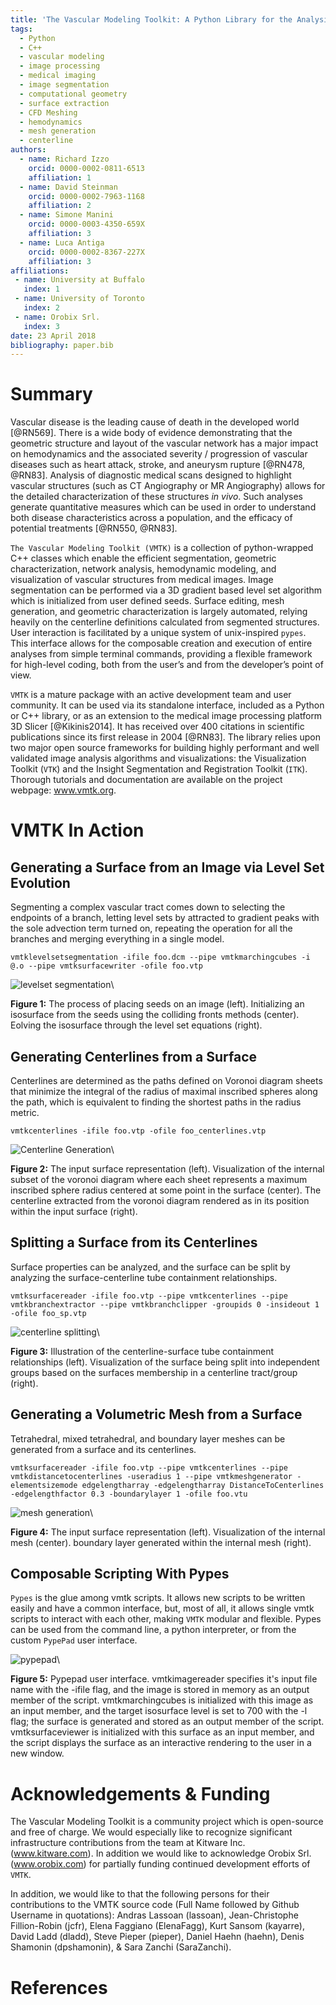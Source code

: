 ```yaml
---
title: 'The Vascular Modeling Toolkit: A Python Library for the Analysis of Tubular Structures in Medical Images'
tags:
  - Python
  - C++
  - vascular modeling
  - image processing
  - medical imaging
  - image segmentation
  - computational geometry
  - surface extraction
  - CFD Meshing
  - hemodynamics
  - mesh generation
  - centerline
authors:
  - name: Richard Izzo
    orcid: 0000-0002-0811-6513
    affiliation: 1
  - name: David Steinman
    orcid: 0000-0002-7963-1168
    affiliation: 2
  - name: Simone Manini
    orcid: 0000-0003-4350-659X
    affiliation: 3
  - name: Luca Antiga
    orcid: 0000-0002-8367-227X
    affiliation: 3
affiliations:
 - name: University at Buffalo
   index: 1
 - name: University of Toronto
   index: 2
 - name: Orobix Srl. 
   index: 3
date: 23 April 2018
bibliography: paper.bib
---
```


# Summary

Vascular disease is the leading cause of death in the developed world [@RN569].
There is a wide body of evidence demonstrating that the geometric structure and
layout of the vascular network has a major impact on hemodynamics and the
associated severity / progression of vascular diseases such as heart attack,
stroke, and aneurysm rupture [@RN478, @RN83].  Analysis of diagnostic medical
scans designed to highlight vascular structures (such as CT Angiography or MR
Angiography) allows for the detailed characterization of these structures *in
vivo*.  Such analyses generate quantitative measures which can be used in order
to understand both disease characteristics across a population, and the
efficacy of potential treatments [@RN550, @RN83].

``The Vascular Modeling Toolkit (VMTK)`` is a collection of python-wrapped C++
classes which enable the efficient segmentation, geometric characterization,
network analysis, hemodynamic modeling, and visualization of vascular
structures from medical images.  Image segmentation can be performed via a 3D
gradient based level set algorithm which is initialized from user defined
seeds. Surface editing, mesh generation, and geometric characterization is
largely automated, relying heavily on the centerline definitions calculated
from segmented structures.  User interaction is facilitated by a unique system
of unix-inspired ``pypes``.  This interface allows for the composable creation
and execution of entire analyses from simple terminal commands, providing a
flexible framework for high-level coding, both from the user’s and from the
developer’s point of view.

``VMTK`` is a mature package with an active development team and user
community.  It can be used via its standalone interface, included as a Python
or C++ library, or as an extension to the medical image processing platform 3D
Slicer [@Kikinis2014].  It has received over 400 citations in scientific
publications since its first release in 2004 [@RN83]. The library relies upon
two major open source frameworks for building highly performant and well
validated image analysis algorithms and visualizations: the Visualization
Toolkit (``VTK``) and the Insight Segmentation and Registration Toolkit
(``ITK``).  Thorough tutorials and documentation are available on the project
webpage: www.vmtk.org.

# VMTK In Action

## Generating a Surface from an Image via Level Set Evolution

Segmenting a complex vascular tract comes down to selecting the endpoints of a
branch, letting level sets by attracted to gradient peaks with the sole
advection term turned on, repeating the operation for all the branches and
merging everything in a single model.

``vmtklevelsetsegmentation -ifile foo.dcm --pipe vmtkmarchingcubes -i @.o
--pipe vmtksurfacewriter -ofile foo.vtp``

![levelset segmentation](levelset.png)\

**Figure 1:** The process of placing seeds on an image (left). Initializing an isosurface from the seeds using the colliding fronts methods (center). Eolving the isosurface through the level set equations (right).

## Generating Centerlines from a Surface

Centerlines are determined as the paths defined on Voronoi diagram sheets that
minimize the integral of the radius of maximal inscribed spheres along the
path, which is equivalent to finding the shortest paths in the radius metric.

``vmtkcenterlines -ifile foo.vtp -ofile foo_centerlines.vtp``

![Centerline Generation](centerlines.png)\

**Figure 2:** The input surface representation (left). Visualization of the internal subset of the voronoi diagram where each sheet represents a maximum inscribed sphere radius centered at some point in the surface (center). The centerline extracted from the voronoi diagram rendered as in its position within the input surface (right).

## Splitting a Surface from its Centerlines

Surface properties can be analyzed, and the surface can be split by analyzing
the surface-centerline tube containment relationships.

``vmtksurfacereader -ifile foo.vtp --pipe vmtkcenterlines --pipe
vmtkbranchextractor --pipe vmtkbranchclipper -groupids 0 -insideout 1 -ofile
foo_sp.vtp``

![centerline splitting](splitting.png)\

**Figure 3:** Illustration of the centerline-surface tube containment relationships (left). Visualization of the surface being split into independent groups based on the surfaces membership in a centerline tract/group (right).

## Generating a Volumetric Mesh from a Surface

Tetrahedral, mixed tetrahedral, and boundary layer meshes can be generated from
a surface and its centerlines.

``vmtksurfacereader -ifile foo.vtp --pipe vmtkcenterlines --pipe
vmtkdistancetocenterlines -useradius 1 --pipe vmtkmeshgenerator
-elementsizemode edgelengtharray -edgelengtharray DistanceToCenterlines
-edgelengthfactor 0.3 -boundarylayer 1 -ofile foo.vtu``

![mesh generation](mesh.png)\

**Figure 4:** The input surface representation (left). Visualization of the internal mesh (center). boundary layer generated within the internal mesh (right).

## Composable Scripting With Pypes

``Pypes`` is the glue among vmtk scripts. It allows new scripts to be written
easily and have a common interface, but, most of all, it allows single vmtk
scripts to interact with each other, making ``VMTK`` modular and flexible.
Pypes can be used from the command line, a python interpreter, or from the
custom ``PypePad`` user interface.

![pypepad](pypepad.png)\

**Figure 5:** Pypepad user interface. vmtkimagereader specifies it's input file name with the -ifile flag, and the image is stored in memory as an output member of the script. vmtkmarchingcubes is initialized with this image as an input member, and the target isosurface level is set to 700 with the -l flag; the surface is generated and stored as an output member of the script. vmtksurfaceviewer is initialized with this surface as an input member, and the script displays the surface as an interactive rendering to the user in a new window.

# Acknowledgements & Funding

The Vascular Modeling Toolkit is a community project which is open-source and
free of charge. We would especially like to recognize significant
infrastructure contributions from the team at Kitware Inc. (www.kitware.com).
In addition we would like to acknowledge Orobix Srl. (www.orobix.com) for
partially funding continued development efforts of ``VMTK``.

In addition, we would like to that the following persons for their
contributions to the VMTK source code (Full Name followed by Github Username in
quotations): Andras Lassoan (lassoan), Jean-Christophe Fillion-Robin (jcfr),
Elena Faggiano (ElenaFagg), Kurt Sansom (kayarre), David Ladd (dladd), Steve
Pieper (pieper), Daniel Haehn (haehn), Denis Shamonin (dpshamonin), & Sara
Zanchi (SaraZanchi).

# References
